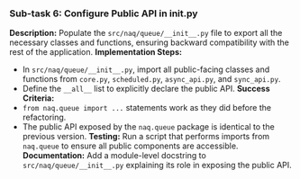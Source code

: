 ### Sub-task 6: Configure Public API in __init__.py
**Description:** Populate the `src/naq/queue/__init__.py` file to export all the necessary classes and functions, ensuring backward compatibility with the rest of the application.
**Implementation Steps:**
- In `src/naq/queue/__init__.py`, import all public-facing classes and functions from `core.py`, `scheduled.py`, `async_api.py`, and `sync_api.py`.
- Define the `__all__` list to explicitly declare the public API.
**Success Criteria:**
- `from naq.queue import ...` statements work as they did before the refactoring.
- The public API exposed by the `naq.queue` package is identical to the previous version.
**Testing:** Run a script that performs imports from `naq.queue` to ensure all public components are accessible.
**Documentation:** Add a module-level docstring to `src/naq/queue/__init__.py` explaining its role in exposing the public API.